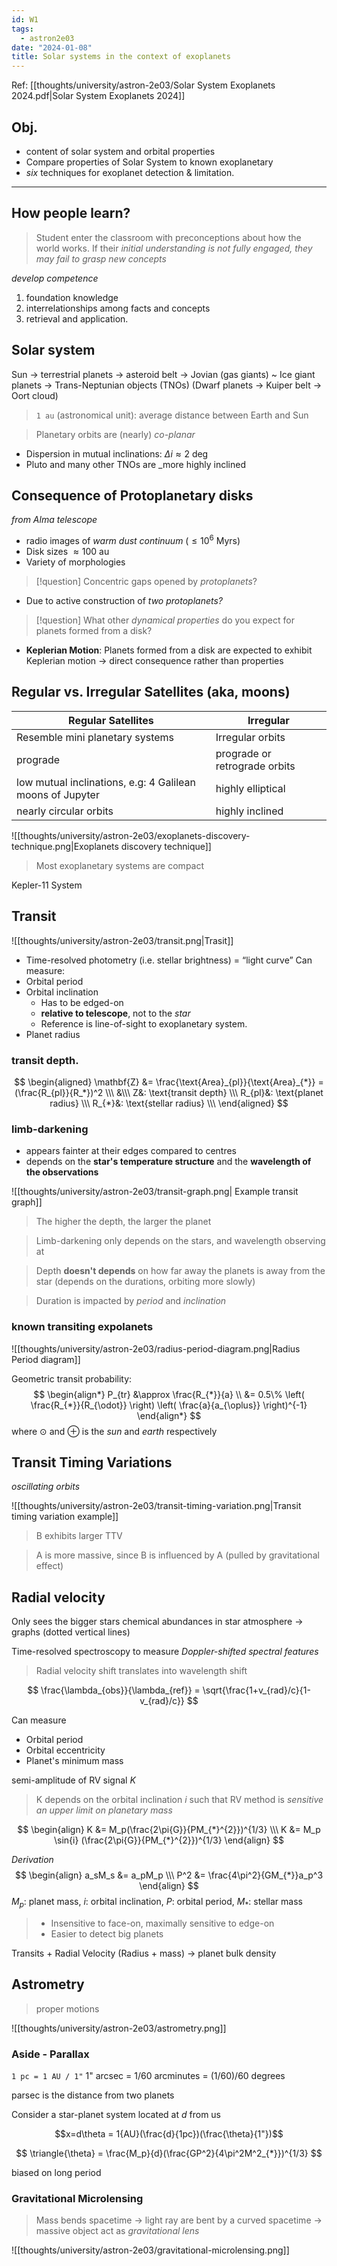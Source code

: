 ```yaml
---
id: W1
tags:
  - astron2e03
date: "2024-01-08"
title: Solar systems in the context of exoplanets
---
```

Ref: [[thoughts/university/astron-2e03/Solar System Exoplanets 2024.pdf|Solar System Exoplanets 2024]]

## Obj.

- content of solar system and orbital properties
- Compare properties of Solar System to known exoplanetary
- _six_ techniques for exoplanet detection & limitation.
---
## How people learn?

> Student enter the classroom with preconceptions about how the world works. If their _initial understanding is not fully engaged, they may fail to grasp new concepts_

_develop competence_
1. foundation knowledge
2. interrelationships among facts and concepts
3. retrieval and application.

## Solar system


Sun -> terrestrial planets -> asteroid belt -> Jovian (gas giants) ~ Ice giant planets -> Trans-Neptunian objects (TNOs) (Dwarf planets -> Kuiper belt -> Oort cloud)


> `1 au` (astronomical unit): average distance between Earth and Sun

> Planetary orbits are (nearly) _co-planar_
- Dispersion in mutual inclinations: $\Delta{i} \approx 2\text{ deg}$
- Pluto and many other TNOs are _more highly inclined

## Consequence of **Protoplanetary disks**
_from Alma telescope_
- radio images of _warm dust continuum_ ($\leq 10^6\text{ Myrs}$)
- Disk sizes $\approx 100\text{ au}$
- Variety of morphologies

> [!question]
> Concentric gaps opened by _protoplanets_?

- Due to active construction of _two protoplanets?_

> [!question]
> What other _dynamical properties_ do you expect for planets formed from a disk?


- **Keplerian Motion**: Planets formed from a disk are expected to exhibit Keplerian motion -> direct consequence rather than properties

## Regular vs. Irregular Satellites (aka, moons)

| Regular Satellites | Irregular |
| ---- | ---- |
| Resemble mini planetary systems | Irregular orbits |
| prograde | prograde or retrograde orbits |
| low mutual inclinations, e.g: 4 Galilean moons of Jupyter | highly elliptical |
| nearly circular orbits | highly inclined |

![[thoughts/university/astron-2e03/exoplanets-discovery-technique.png|Exoplanets discovery technique]]

> Most exoplanetary systems are compact

Kepler-11 System

## Transit

![[thoughts/university/astron-2e03/transit.png|Trasit]]

- Time-resolved photometry (i.e. stellar brightness) = “light curve”
Can measure:
- Orbital period
- Orbital inclination
	- Has to be edged-on
	- **relative to telescope**, not to the _star_
	- Reference is line-of-sight to exoplanetary system.
- Planet radius

### transit depth.

$$
\begin{aligned}
\mathbf{Z} &= \frac{\text{Area}_{pl}}{\text{Area}_{*}} = (\frac{R_{pl}}{R_*})^2 \\\
&\\\
Z&: \text{transit depth} \\\
R_{pl}&: \text{planet radius} \\\
R_{*}&: \text{stellar radius} \\\
\end{aligned}
$$
### limb-darkening
- appears fainter at their edges compared to centres
- depends on the **star's temperature structure** and the **wavelength of the observations**

![[thoughts/university/astron-2e03/transit-graph.png| Example transit graph]]
> The higher the depth, the larger the planet

> Limb-darkening only depends on the stars, and wavelength observing at

> Depth **doesn't depends** on how far away the planets is away from the star (depends on the durations, orbiting more slowly)

> Duration is impacted by *period* and *inclination*

### known transiting expolanets

![[thoughts/university/astron-2e03/radius-period-diagram.png|Radius Period diagram]]

Geometric transit probability:
$$
\begin{align*}
P_{tr} &\approx \frac{R_{*}}{a} \\
&= 0.5\% \left( \frac{R_{*}}{R_{\odot}} \right) \left( \frac{a}{a_{\oplus}} \right)^{-1}
\end{align*}
$$
where $\odot$ and $\oplus$ is the _sun_ and _earth_ respectively

## Transit Timing Variations

_oscillating orbits_

![[thoughts/university/astron-2e03/transit-timing-variation.png|Transit timing variation example]]

> B exhibits larger TTV

> A is more massive, since B is influenced by A (pulled by gravitational effect)

## Radial velocity

Only sees the bigger stars
chemical abundances in star atmosphere -> graphs (dotted vertical lines)

Time-resolved spectroscopy to measure _Doppler-shifted spectral features_

> Radial velocity shift translates into wavelength shift

$$
\frac{\lambda_{obs}}{\lambda_{ref}} = \sqrt{\frac{1+v_{rad}/c}{1-v_{rad}/c}}
$$

Can measure
- Orbital period
- Orbital eccentricity
- Planet's minimum mass

semi-amplitude of RV signal _K_

> K depends on the orbital inclination _i_ such that RV method is _sensitive an upper limit on planetary mass_

$$
\begin{align}
K &= M_p(\frac{2\pi{G}}{PM_{*}^{2}})^{1/3} \\\
K &= M_p \sin{i} (\frac{2\pi{G}}{PM_{*}^{2}})^{1/3}
\end{align}
$$

_Derivation_
$$
\begin{align}
a_sM_s &= a_pM_p \\\
P^2 &= \frac{4\pi^2}{GM_{*}}a_p^3
\end{align}
$$
$M_p$: planet mass, $i$: orbital inclination, $P$: orbital period, $M_{*}$: stellar mass

> - Insensitive to face-on, maximally sensitive to edge-on
> - Easier to detect big planets

Transits + Radial Velocity (Radius + mass) -> planet bulk density

## Astrometry
> proper motions

![[thoughts/university/astron-2e03/astrometry.png]]
### Aside - Parallax

`1 pc = 1 AU / 1"`
1" arcsec = 1/60 arcminutes = (1/60)/60 degrees

parsec is the distance from two planets

Consider a star-planet system located at _d_ from us

$$x=d\theta = 1{AU}(\frac{d}{1pc})(\frac{\theta}{1"})$$

$$
\triangle{\theta} = \frac{M_p}{d}(\frac{GP^2}{4\pi^2M^2_{*}})^{1/3}
$$

biased on long period

### Gravitational Microlensing

> Mass bends spacetime -> light ray are bent by a curved spacetime -> massive object act as _gravitational lens_
 
![[thoughts/university/astron-2e03/gravitational-microlensing.png]]


